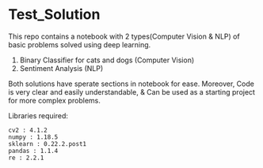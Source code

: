 # Test_Solution
This repo contains a notebook with 2 types(Computer Vision & NLP) of basic problems solved using deep learning.
1. Binary Classifier for cats and dogs (Computer Vision)
2. Sentiment Analysis (NLP)

Both solutions have sperate sections in notebook for ease. Moreover, Code is very clear and easily understandable, & Can be used as a starting project for more complex problems.

Libraries required:
```keras : 2.4.3
cv2 : 4.1.2
numpy : 1.18.5
sklearn : 0.22.2.post1
pandas : 1.1.4
re : 2.2.1
```


